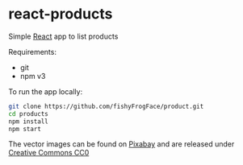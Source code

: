 # react-products

Simple [React] app to list products

Requirements:
- git
- npm v3

To run the app locally:

```bash
git clone https://github.com/fishyFrogFace/product.git
cd products
npm install
npm start
```

The vector images can be found on [Pixabay] and are released under [Creative Commons CC0]

[React]: http://facebook.github.io/react/
[Pixabay]: https://pixabay.com/en/users/Clker-Free-Vector-Images-3736/
[Creative Commons CC0]: https://creativecommons.org/publicdomain/zero/1.0/deed.en

